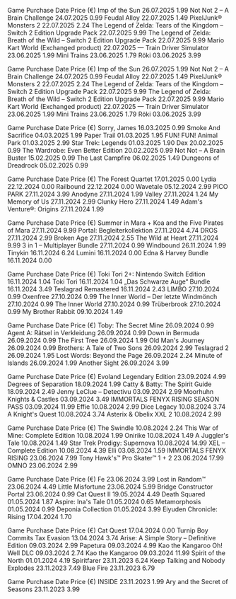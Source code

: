 
Game	Purchase Date	Price (€)
Imp of the Sun	26.07.2025	1.99
Not Not 2 – A Brain Challenge	24.07.2025	0.99
Feudal Alloy	22.07.2025	1.49
PixelJunk® Monsters 2	22.07.2025	2.24
The Legend of Zelda: Tears of the Kingdom – Switch 2 Edition Upgrade Pack	22.07.2025	9.99
The Legend of Zelda: Breath of the Wild – Switch 2 Edition Upgrade Pack	22.07.2025	9.99
Mario Kart World (Exchanged product)	22.07.2025	—
Train Driver Simulator	23.06.2025	1.99
Mini Trains	23.06.2025	1.79
Röki	03.06.2025	3.99


Game	Purchase Date	Price (€)
Imp of the Sun	26.07.2025	1.99
Not Not 2 – A Brain Challenge	24.07.2025	0.99
Feudal Alloy	22.07.2025	1.49
PixelJunk® Monsters 2	22.07.2025	2.24
The Legend of Zelda: Tears of the Kingdom – Switch 2 Edition Upgrade Pack	22.07.2025	9.99
The Legend of Zelda: Breath of the Wild – Switch 2 Edition Upgrade Pack	22.07.2025	9.99
Mario Kart World (Exchanged product)	22.07.2025	—
Train Driver Simulator	23.06.2025	1.99
Mini Trains	23.06.2025	1.79
Röki	03.06.2025	3.99


Game	Purchase Date	Price (€)
Sorry, James	16.03.2025	0.99
Smoke And Sacrifice	04.03.2025	1.99
Paper Trail	01.03.2025	1.95
FUN! FUN! Animal Park	01.03.2025	2.99
Star Trek: Legends	01.03.2025	1.90
Dex	20.02.2025	0.99
The Wardrobe: Even Better Edition	20.02.2025	0.99
Not Not – A Brain Buster	15.02.2025	0.99
The Last Campfire	06.02.2025	1.49
Dungeons of Dreadrock	05.02.2025	0.99



Game	Purchase Date	Price (€)
The Forest Quartet	17.01.2025	0.00
Lydia	22.12.2024	0.00
Railbound	22.12.2024	0.00
Wavetale	05.12.2024	2.99
PICO PARK	27.11.2024	3.99
Anodyne	27.11.2024	1.99
Valley	27.11.2024	1.24
My Memory of Us	27.11.2024	2.99
Clunky Hero	27.11.2024	1.49
Adam's Venture®: Origins	27.11.2024	1.99



Game	Purchase Date	Price (€)
Summer in Mara + Koa and the Five Pirates of Mara	27.11.2024	9.99
Portal: Begleiterkollektion	27.11.2024	4.74
DROS	27.11.2024	2.99
Broken Age	27.11.2024	2.55
The Wild at Heart	27.11.2024	9.99
3 in 1 – Multiplayer Bundle	27.11.2024	0.99
Windbound	26.11.2024	1.99
Tinykin	16.11.2024	6.24
Lumini	16.11.2024	0.00
Edna & Harvey Bundle	16.11.2024	0.00



Game	Purchase Date	Price (€)
Toki Tori 2+: Nintendo Switch Edition	16.11.2024	1.04
Toki Tori	16.11.2024	1.04
„Das Schwarze Auge“ Bundle	16.11.2024	3.49
Teslagrad Remastered	16.11.2024	2.43
LIMBO	27.10.2024	0.99
Oxenfree	27.10.2024	0.99
The Inner World – Der letzte Windmönch	27.10.2024	0.99
The Inner World	27.10.2024	0.99
Trüberbrook	27.10.2024	0.99
My Brother Rabbit	09.10.2024	1.49


Game	Purchase Date	Price (€)
Toby: The Secret Mine	26.09.2024	0.99
Agent A: Rätsel in Verkleidung	26.09.2024	0.99
Down in Bermuda	26.09.2024	0.99
The First Tree	26.09.2024	1.99
Old Man's Journey	26.09.2024	0.99
Brothers: A Tale of Two Sons	26.09.2024	2.99
Teslagrad 2	26.09.2024	1.95
Lost Words: Beyond the Page	26.09.2024	2.24
Minute of Islands	26.09.2024	1.99
Another Sight	26.09.2024	3.99


Game	Purchase Date	Price (€)
Evoland Legendary Edition	23.09.2024	4.99
Degrees of Separation	18.09.2024	1.99
Catty & Batty: The Spirit Guide	18.09.2024	2.49
Jenny LeClue – Detectivu	03.09.2024	2.99
Moorhuhn Knights & Castles	03.09.2024	3.49
IMMORTALS FENYX RISING SEASON PASS	03.09.2024	11.99
Effie	10.08.2024	2.99
Dice Legacy	10.08.2024	3.74
A Knight's Quest	10.08.2024	3.74
Asterix & Obelix XXL 2	10.08.2024	2.99


Game	Purchase Date	Price (€)
The Swindle	10.08.2024	2.24
This War of Mine: Complete Edition	10.08.2024	1.99
Onirike	10.08.2024	1.49
A Juggler's Tale	10.08.2024	1.49
Star Trek Prodigy: Supernova	10.08.2024	14.99
XEL – Complete Edition	10.08.2024	4.39
Elli	03.08.2024	1.59
IMMORTALS FENYX RISING	23.06.2024	7.99
Tony Hawk's™ Pro Skater™ 1 + 2	23.06.2024	17.99
OMNO	23.06.2024	2.99


Game	Purchase Date	Price (€)
Fe	23.06.2024	3.99
Lost in Random™	23.06.2024	4.49
Little Misfortune	23.06.2024	5.99
Bridge Constructor Portal	23.06.2024	0.99
Cat Quest II	19.05.2024	4.49
Death Squared	01.05.2024	1.87
Aspire: Ina's Tale	01.05.2024	0.65
Metamorphosis	01.05.2024	0.99
Deponia Collection	01.05.2024	3.99
Eiyuden Chronicle: Rising	17.04.2024	1.70


Game	Purchase Date	Price (€)
Cat Quest	17.04.2024	0.00
Turnip Boy Commits Tax Evasion	13.04.2024	3.74
Arise: A Simple Story – Definitive Edition	09.03.2024	2.99
Papetura	09.03.2024	4.99
Kao the Kangaroo Oh! Well DLC	09.03.2024	2.74
Kao the Kangaroo	09.03.2024	11.99
Spirit of the North	01.01.2024	4.19
Spiritfarer	23.11.2023	6.24
Keep Talking and Nobody Explodes	23.11.2023	7.49
Blue Fire	23.11.2023	6.79



Game	Purchase Date	Price (€)
INSIDE	23.11.2023	1.99
Ary and the Secret of Seasons	23.11.2023	3.99
